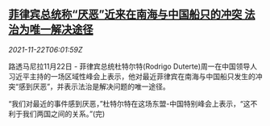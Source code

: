 <!--1637562661000-->
[菲律宾总统称“厌恶”近来在南海与中国船只的冲突 法治为唯一解决途径](https://cn.reuters.com/article/philippines-duterte-china-ship-1122-idCNKBS2I70C9)
------

<div><i>2021-11-22T06:01:59Z</i></div><p>路透马尼拉11月22日 - 菲律宾总统杜特尔特(Rodrigo Duterte)周一在中国领导人习近平主持的一场区域性峰会上表示，他对最近菲律宾在南海与中国船只发生的冲突“感到厌恶”，并表示法治是解决问题的唯一途径。</p><p>“我们对最近的事件感到厌恶，”杜特尔特在这场东盟-中国特别峰会上表示，“这不利于我们两国之间的关系。”(完)</p>
